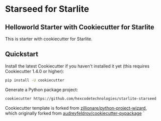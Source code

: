 # Starseed for Starlite
## Helloworld Starter with Cookiecutter for Starlite
This is starter with cookiecutter for Starlite.

## Quickstart

Install the latest Cookiecutter if you haven't installed it yet (this requires Cookiecutter 1.4.0 or higher):

```bash
pip install -U cookiecutter
```

Generate a Python package project:

```bash
cookiecutter https://github.com/hexcodetechnologies/starlite-starseed
```

Cookiecutter template is forked from [zillionare/python-project-wizard](https://github.com/zillionare/python-project-wizard),
which originally forked from [audreyfeldroy/cookiecutter-pypackage](https://github.com/audreyfeldroy/cookiecutter-pypackage)
`
